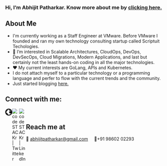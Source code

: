 ### Hi, I’m Abhijit Patharkar. Know more about me by <a href="https://abhijit-patharkar.github.io/" target="_blank">clicking here.</a>

About Me
---
- I'm currently working as a Staff Engineer at VMware. Before VMware I founded and ran my own technology consulting startup called Scriptuit Techologies.
- :eyes: I’m interested in Scalable Architectures, CloudOps, DevOps, DevSecOps, Cloud Migrations, Modern Applications, and last but certainly not the least hands-on coding in all the major technologies.
- :heart: My current interests are GoLang, APIs and Kubernetes.
- I do not attach myself to a particular technology or a programming language and perfer to flow with the current trends and the community.
- Just started blogging <a href="https://medium.com/@abhijit.patharkar" target="_blank">here.</a>

Connect with me:
---
[<img align="left" alt="codeSTACKr.com" width="22px" src="https://raw.githubusercontent.com/iconic/open-iconic/master/svg/globe.svg" />][website]
[<img align="left" alt="codeSTACKr | Twitter" width="22px" src="https://cdn.jsdelivr.net/npm/simple-icons@v3/icons/twitter.svg" />][twitter]
[<img align="left" alt="codeSTACKr | LinkedIn" width="22px" src="https://cdn.jsdelivr.net/npm/simple-icons@v3/icons/linkedin.svg" />][linkedin]
<br />

Reach me at
---
:email: abhijitpatharkar@gmail.com &nbsp;&nbsp;&nbsp;  :iphone:+91 98602 02293


[website]: https://abhijit-patharkar.github.io/
[twitter]: https://twitter.com/abhijit_86
[linkedin]: http://in.linkedin.com/in/abhijit-patharkar